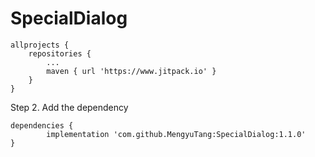 # SpecialDialog

	allprojects {
		repositories {
			...
			maven { url 'https://www.jitpack.io' }
		}
	}
Step 2. Add the dependency

	dependencies {
	        implementation 'com.github.MengyuTang:SpecialDialog:1.1.0'
	}
